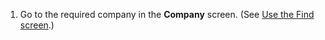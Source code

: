 <!-- markdownlint-disable-file MD041 -->
1. Go to the required company in the **Company** screen. (See [Use the Find screen][1].)

<!-- Referenced links -->
[1]: ../../search-options/learn/find-dialog.md

